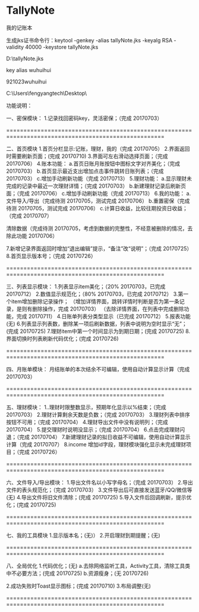 # TallyNote
我的记账本

生成jks证书命令行：keytool -genkey -alias tallyNote.jks -keyalg RSA -validity 40000 -keystore tallyNote.jks

D:\tallyNote.jks

key alias wuhuihui

921023wuhuihui

C:\Users\fengyangtech\Desktop\

功能说明：

一、密保模块：
1.记录找回密码key，灵活密保；（完成 20170703）

====================================================================================================

二、首页模块
1.首页分栏显示:记账，理财，我的（完成 20170705）
2.界面返回时需要刷新页面；(完成 20170710)
3.界面可左右滑动选择页面；（完成 20170706）
4.账本功能：
  a.首页日账月账按钮中图标文字对齐美化；（完成 20170703）
  b.首页显示最近支出增加点击事件跳转日账列表；（完成 20170703）
  c.增加手动刷新功能（完成 20170713）
5.理财功能：
  a.显示理财未完成的记录中最近一次理财详情；（完成 20170703）
  b.新建理财记录后刷新页面；（完成 20170706）
  c.增加手动刷新功能（完成 20170713）
6.我的功能：
  a.文件导入/导出（完成待测 20170705，测试完成 20170706）
  b.重置密保（完成待测 20170705，测试完成 20170706）
  c.计算日收益，比较往期投资日收益；（完成 20170707）

  清除数据（完成待测 20170705，考虑到数据的完整性，不经意被删除的情况，去除此功能 20170706）

7.新增记录界面返回时增加“退出编辑”提示，“备注”改“说明”；（完成 20170725）
8.首页显示版本号；（完成 20170726）

====================================================================================================

三、列表显示模块：
1.列表显示item美化；（20% 20170703，已完成 20170712）
2.数值显示规范化；（80% 20170703，已完成 20170712）
3.第一个item增加删除记录操作；
  （增加详情界面，跳转详情时判断是否为第一条记录，是则有删除操作，完成 20170703）
  （去除详情界面，在列表中完成删除功能，完成 20170711）
4.日账单列表分类型显示（已完成 20170712）
5.报表功能(无)
6.列表显示列表数，删除某一项后刷新数据，列表中说明为空时显示“无”；(完成 20170725)
7.理财item中第一个时间显示为到期日期；(完成 20170725)
8.界面切换时列表刷新代码优化；(完成 20170726)

====================================================================================================

四、月账单模块：
月结账单的本次结余不可编辑，使用自动计算显示计算（完成 20170703）

====================================================================================================

五、理财模块：
1..理财时限整数显示，预期年化显示以%结束；（完成 20170703）
2.理财计算剩余天数是负数；（完成 20170703）
3.理财列表中排序按钮不可用；（完成 20170704）
4.理财导出文件中没有说明列；（完成 20170704）
5.提交理财时说明没显示；（完成 20170704）
6.点击完成理财闪退；（完成 20170704）
7.新建理财记录的拟日收益不可编辑，使用自动计算显示计算（完成 20170707）
8.income 增加id字段，理财模块强化显示未完成理财项目；（完成 20170726）

====================================================================================================

六、文件导入/导出模块：
1.导出文件名以小写字母名；（完成 20170703）
2.导出文件的表头规范化；（完成 20170703）
3.文件导出后可直接发送蓝牙/QQ/微信等 (无)
4.导出文件将旧文件清除；(完成 20170725)
5.导入文件后回调刷新，提示优化；(完成 20170725)

====================================================================================================

七、我的工具模块
1.显示版本名；(无)）
2.开启理财到期提醒；(无)

====================================================================================================

八、全局优化
1.代码优化；(无)
  a.去除网络监听工具，Activity工具，清除工具类中不必要方法；(完成 20170725)
  b.资源瘦身；(无 20170726)

2.成功失败时Toast显示图标；(完成 20170710)
3.布局调整(无)

====================================================================================================




